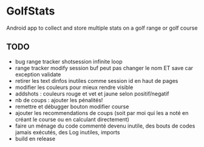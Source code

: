 # GolfStats
Android app to collect and store multiple stats on a golf range or golf course

## TODO
- bug range tracker shotsession infinite loop
- range tracker modify session buf peut pas changer le nom ET save car exception validate
- retirer les text dinfos inutiles comme session id en haut de pages
- modifier les couleurs  pour mieux rendre visible
- addshots : couleurs rouge et vet et jaune selon positif/negatif
- nb de coups : ajouter les pénalités!
- remettre et débugger bouton modifier course
- ajouter les recommendations de coups (soit par moi qui les a noté en créant le course ou en calculant directement)
- faire un ménage du code commenté devenu inutile, des bouts de codes jamais exécutés, des Log inutiles, imports
- build en release
